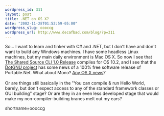 ```yaml
--- 
wordpress_id: 311
layout: post
title: .NET on OS X?
date: "2002-11-28T01:52:59-05:00"
wordpress_slug: oooccg
wordpress_url: http://www.decafbad.com/blog/?p=311
---
```

So... I want to learn and tinker with C# and .NET, but I don't have and don't want to build any Windows machines.  I have some headless Linux machines, but my main daily environment is Mac OS X.  So now I see that <a href="http://msdn.microsoft.com/downloads/default.asp?url=/downloads/sample.asp?url=/msdn-files/027/002/097/msdncompositedoc.xml">The Shared Source CLI 1.0 Release</a> compiles for OS 10.2, and I see that the <a href="http://www.gnu.org/projects/dotgnu/">DotGNU project</a> has some news of a 100% free software release of Portable.Net.  What about Mono?  <a href="http://www.google.com/search?q=mono%20os%20x&amp;sourceid=mozilla-search&amp;start=0&amp;start=0&amp;ie=utf-8&amp;oe=utf-8">Any OS X news</a>?
<br /><br />
Or are things still basically in the "You can compile &amp; run Hello World, barely, but don't expect access to any of the standard framework classes or GUI building" stage?  Or are they in an even less developed stage that would make my non-compiler-building branes melt out my ears?
<!--more-->
shortname=oooccg
